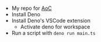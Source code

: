 #
- My repo for [AoC](https://adventofcode.com/)
- Install Deno 
- Install Deno's VSCode extension
    - Activate deno for workspace 
- Run a script with `deno run main.ts`